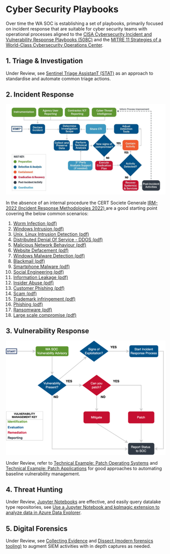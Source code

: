 # Cyber Security Playbooks

Over time the WA SOC is establishing a set of playbooks, primarily focused on incident response that are suitable for cyber security teams with operational processes aligned to the [CISA Cybersecurity Incident and Vulnerability Response Playbooks (508C)](Federal_Government_Cybersecurity_Incident_and_Vulnerability_Response_Playbooks_508C.pdf) and the [MITRE 11 Strategies of a World-Class Cybersecurity Operations Center](11-strategies-of-a-world-class-cybersecurity-operations-center.pdf).

## 1. Triage & Investigation

Under Review, see [Sentinel Triage AssistanT (STAT)](https://github.com/briandelmsft/SentinelAutomationModules/blob/main/Docs/readme.md) as an approach to standardise and automate common triage actions.

## 2. Incident Response

![Incident Response](../images/incidentresponse.png)

In the absence of an internal procedure the CERT Societe Generale [IRM-2022 (Incident Response Methodologies 2022)
](https://github.com/wagov/IRM/tree/main/EN) are a good starting point covering the below common scenarios:

1. [Worm Infection (pdf)](https://github.com/wagov/IRM/raw/main/EN/IRM-1-WormInfection.pdf)
2. [Windows Intrusion (pdf)](https://github.com/wagov/IRM/raw/main/EN/IRM-2-WindowsIntrusion.pdf)
3. [Unix, Linux Intrusion Detection (pdf)](https://github.com/wagov/IRM/raw/main/EN/IRM-3-UnixLinuxIntrusionDetection.pdf)
4. [Distributed Denial Of Service - DDOS (pdf)](https://github.com/wagov/IRM/raw/main/EN/IRM-4-DDOS.pdf)
5. [Malicious Network Behaviour (pdf)](https://github.com/wagov/IRM/raw/main/EN/IRM-5-MaliciousNetworkBehaviour.pdf)
6. [Website Defacement (pdf)](https://github.com/wagov/IRM/raw/main/EN/IRM-6-Website-Defacement.pdf)
7. [Windows Malware Detection (pdf)](https://github.com/wagov/IRM/raw/main/EN/IRM-7-WindowsMalwareDetection.pdf)
8. [Blackmail (pdf)](https://github.com/wagov/IRM/raw/main/EN/IRM-8-Blackmail.pdf)
9. [Smartphone Malware (pdf)](https://github.com/wagov/IRM/raw/main/EN/IRM-9-SmartphoneMalware.pdf)
10. [Social Engineering (pdf)](https://github.com/wagov/IRM/raw/main/EN/IRM-10-SocialEngineering.pdf)
11. [Information Leakage (pdf)](https://github.com/wagov/IRM/raw/main/EN/IRM-11-InformationLeakage.pdf)
12. [Insider Abuse (pdf)](https://github.com/wagov/IRM/raw/main/EN/IRM-12-InsiderAbuse.pdf)
13. [Customer Phishing (pdf)](https://github.com/wagov/IRM/raw/main/EN/IRM-13-Customer_Phishing.pdf)
14. [Scam (pdf)](https://github.com/wagov/IRM/raw/main/EN/IRM-14-Scam.pdf)
15. [Trademark infringement (pdf)](https://github.com/wagov/IRM/raw/main/EN/IRM-15-Trademark%20infringement.pdf)
16. [Phishing (pdf)](https://github.com/wagov/IRM/raw/main/EN/IRM-16-Phishing.pdf)
17. [Ransomware (pdf)](https://github.com/wagov/IRM/raw/main/EN/IRM-17-Ransomware.pdf)
18. [Large scale compromise (pdf)](https://github.com/wagov/IRM/raw/main/EN/IRM-18-Large_scale_compromise.pdf)

## 3. Vulnerability Response

![Vulnerability Response](../images/vulnerabilityresponse.png)

Under Review, refer to [Technical Example: Patch Operating Systems](https://www.cyber.gov.au/resources-business-and-government/essential-cyber-security/small-business-cyber-security/small-business-cloud-security-guide/technical-example-patch-operating-system) and [Technical Example: Patch Applications](https://www.cyber.gov.au/resources-business-and-government/essential-cyber-security/small-business-cyber-security/small-business-cloud-security-guide/technical-example-patch-applications) for good approaches to automating baseline vulnerability management.

## 4. Threat Hunting

Under Review, [Jupyter Notebooks](https://github.com/github/codespaces-jupyter) are effective, and easily query datalake type repositories, see [Use a Jupyter Notebook and kqlmagic extension to analyze data in Azure Data Explorer](https://learn.microsoft.com/en-us/azure/data-explorer/kqlmagic).

## 5. Digital Forensics

Under Review, see [Collecting Evidence](collecting-evidence.md) and [Dissect (modern forensics tooling)](https://docs.dissect.tools/en/latest/index.html) to augment SIEM activities with in depth captures as needed.

